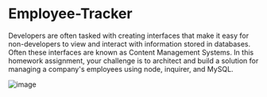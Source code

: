 # Employee-Tracker
Developers are often tasked with creating interfaces that make it easy for non-developers to view and interact with information stored in databases. Often these interfaces are known as Content Management Systems. In this homework assignment, your challenge is to architect and build a solution for managing a company's employees using node, inquirer, and MySQL.

![image](https://user-images.githubusercontent.com/64104422/101962187-79a91c00-3bd9-11eb-8e5b-883064665f00.png)
